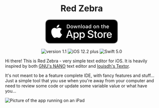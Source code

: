 <h1 align="center">Red Zebra</h1>

  <p align="center">
    <a href="https://itunes.apple.com/app/red-zebra/id1463017929?l=cs&ls=1&mt=8"><img src="/_ASSETS_/Download_on_the_App_Store_Badge.svg" alt="Download on the App Store badge"/></a>
  </p>

  <p align="center">
    <img src= "https://img.shields.io/badge/version-1.1-orange.svg" alt="version 1.1"/>
    <img src= "https://img.shields.io/badge/iOS-12.2%2B-blue.svg" alt="iOS 12.2 plus"/>
    <img src= "https://img.shields.io/badge/swift-5.0-blue.svg" alt="Swift 5.0"/>
  </p>


Hi there! This is Red Zebra - very simple text editor for iOS.
It is heavily inspired by both [GNU's NANO](https://www.nano-editor.org) text editor and [louisdh's Textor](https://github.com/louisdh/textor).

It's not meant to be a feature complete IDE, with fancy features and stuff...
Just a simple tool that you use when you're away from your computer and need to review some code or
update some variable value or what have you...


<img source="/_ASSETS_/_screenshots/_github/Red_Zebra_iPad_simulator.png" alt="Picture of the app running on an iPad"/>
